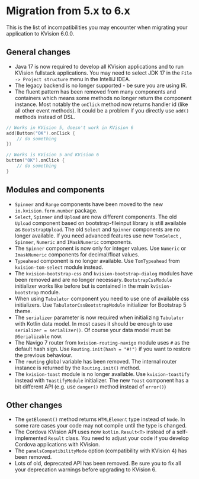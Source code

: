 # Migration from 5.x to 6.x

This is the list of incompatibilities you may encounter when migrating your application to KVision 6.0.0.

## General changes

* Java 17 is now required to develop all KVision applications and to run KVision fullstack applications. You may need to select JDK 17 in the `File -> Project structure` menu in the IntelliJ IDEA.
* The legacy backend is no longer supported - be sure you are using IR.
* The fluent pattern has been removed from many components and containers which means some methods no longer return the component instance. Most notably the `onClick` method now returns handler id (like all other event methods). It could be a problem if you directly use `add()` methods instead of DSL.

```kotlin
// Works in KVision 5, doesn't work in KVision 6
add(Button("OK").onClick {
    // do something
})

// Works is KVision 5 and KVision 6
button("OK").onClick {
    // do something
}
```

## Modules and components

* `Spinner` and `Range` components have been moved to the new `io.kvision.form.number` package.
* `Select`, `Spinner` and `Upload` are now different components. The old `Upload` component based on bootstrap-fileinput library is still available as `BootstrapUpload`.  The old `Select` and `Spinner` components are no longer available. If you need advanced features use new `TomSelect` , `Spinner`, `Numeric` and `IMaskNumeric`  components.
* The `Spinner` component is now only for integer values. Use `Numeric` or `ImaskNumeric` components for decimal/float values.
* `Typeahead` component is no longer available. Use `TomTypeahead` from `kvision-tom-select` module instead.
* The `kvision-bootstrap-css` and `kvision-bootstrap-dialog` modules have been removed and are no longer necessary. `BootstrapCssModule` initializer works like before but is contained in the main `kvision-bootstrap` module.
* When using `Tabulator` component you need to use one of available css initializers. Use `TabulatorCssBootstrapModule` initializer for Bootstrap 5 theme.
* The `serializer` parameter is now required when initializing `Tabulator` with Kotlin data model. In most cases it should be enough to use `serializer = serializer()`. Of course your data model must be `@Serializable` now.
* The Navigo 7 router from `kvision-routing-navigo` module uses `#` as the default hash sign. Use `Routing.init(hash = "#!")` if you want to restore the previous behaviour.
* The `routing` global variable has been removed. The internal router instance is returned by the `Routing.init()` method.
* The `kvision-toast` module is no longer available. Use `kvision-toastify` instead with `ToastifyModule` initializer. The new `Toast` component has a bit different API (e.g. use `danger()` method instead of `error()`)

## Other changes

* The `getElement()` method returns `HTMLElement` type instead of `Node`. In some rare cases your code may not compile until the type is changed.
* The Cordova KVision API uses now `kotlin.Result<T>` instead of a self-implemented `Result` class. You need to adjust your code if you develop Cordova applications with KVision.
* The `panelsCompatibilityMode` option (compatibility with KVision 4) has been removed.
* Lots of old, deprecated API has been removed. Be sure you to fix all your deprecation warnings before upgrading to KVision 6.

